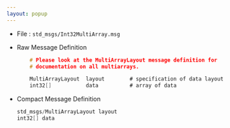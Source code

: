 ```yaml
---
layout: popup
---
```


- File : `std_msgs/Int32MultiArray.msg`
- Raw Message Definition

  ```c
      # Please look at the MultiArrayLayout message definition for
      # documentation on all multiarrays.

      MultiArrayLayout  layout        # specification of data layout
      int32[]           data          # array of data
  ```

- Compact Message Definition

  ```c
  std_msgs/MultiArrayLayout layout
  int32[] data
  ```
